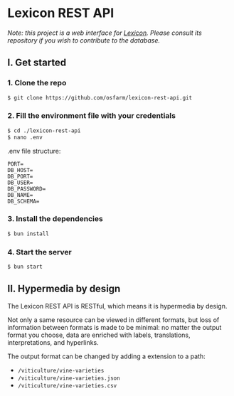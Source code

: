 # Lexicon REST API

_Note: this project is a web interface for [Lexicon](https://github.com/osfarm/lexicon). Please consult its repository if you wish to contribute to the database._

## I. Get started

### 1. Clone the repo

```sh
$ git clone https://github.com/osfarm/lexicon-rest-api.git
```

### 2. Fill the environment file with your credentials

```sh
$ cd ./lexicon-rest-api
$ nano .env
```

.env file structure:

```env
PORT=
DB_HOST=
DB_PORT=
DB_USER=
DB_PASSWORD=
DB_NAME=
DB_SCHEMA=
```

### 3. Install the dependencies

```sh
$ bun install
```

### 4. Start the server

```sh
$ bun start
```

## II. Hypermedia by design

The Lexicon REST API is RESTful, which means it is hypermedia by design.

Not only a same resource can be viewed in different formats, but loss of information between formats is made to be minimal: no matter the output format you choose, data are enriched with labels, translations, interpretations, and hyperlinks.

The output format can be changed by adding a extension to a path:

- `/viticulture/vine-varieties`
- `/viticulture/vine-varieties.json`
- `/viticulture/vine-varieties.csv`
